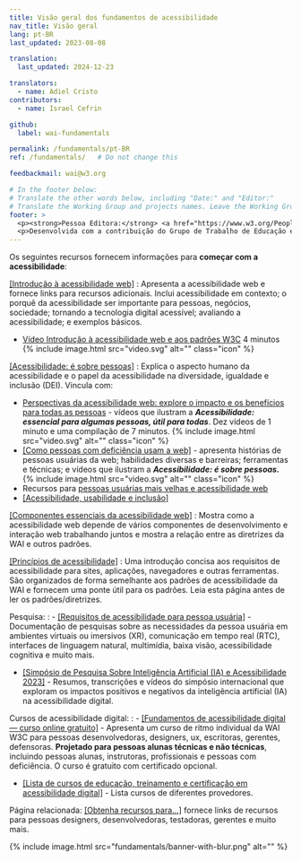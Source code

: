 ```yaml
---
title: Visão geral dos fundamentos de acessibilidade
nav_title: Visão geral
lang: pt-BR
last_updated: 2023-08-08

translation:
  last_updated: 2024-12-23

translators:
  - name: Adiel Cristo
contributors:
  - name: Israel Cefrin

github:
  label: wai-fundamentals

permalink: /fundamentals/pt-BR
ref: /fundamentals/   # Do not change this

feedbackmail: wai@w3.org

# In the footer below:
# Translate the other words below, including "Date:" and "Editor:"
# Translate the Working Group and projects names. Leave the Working Group and projects acronyms in English.
footer: >
  <p><strong>Pessoa Editora:</strong> <a href="https://www.w3.org/People/Shawn/">Shawn Lawton Henry</a>.</p>
  <p>Desenvolvida com a contribuição do Grupo de Trabalho de Educação e Extensão (<a href="https://www.w3.org/WAI/EO/">EOWG</a>).</p>
---
```


Os seguintes recursos fornecem informações para **começar com a acessibilidade**:

[[Introdução à acessibilidade web]](/fundamentals/accessibility-intro/)
: Apresenta a acessibilidade web e fornece links para recursos adicionais. Inclui acessibilidade em contexto; o porquê da acessibilidade ser importante para pessoas, negócios, sociedade; tornando a tecnologia digital acessível; avaliando a acessibilidade; e exemplos básicos.
- [Vídeo Introdução à acessibilidade web e aos padrões W3C](/videos/standards-and-benefits/) 4 minutos {% include image.html src="video.svg" alt="" class="icon" %}

[[Acessibilidade: é sobre pessoas]](/people/)
: Explica o aspecto humano da acessibilidade e o papel da acessibilidade na diversidade, igualdade e inclusão (DEI). Vincula com:
- [Perspectivas da acessibilidade web: explore o impacto e os benefícios para todas as pessoas](/perspective-videos/) - vídeos que ilustram a **_Acessibilidade: essencial para algumas pessoas, útil para todas_**. Dez vídeos de 1 minuto e uma compilação de 7 minutos. {% include image.html src="video.svg" alt="" class="icon" %}
- [[Como pessoas com deficiência usam a web]](/people-use-web/) - apresenta histórias de pessoas usuárias da web; habilidades diversas e barreiras; ferramentas e técnicas; e vídeos que ilustram a **_Acessibilidade: é sobre pessoas._** {% include image.html src="video.svg" alt="" class="icon" %}
- Recursos para [pessoas usuárias mais velhas e acessibilidade web](/older-users/)
- [[Acessibilidade, usabilidade e inclusão]](/fundamentals/accessibility-usability-inclusion/)

[[Componentes essenciais da acessibilidade web]](/fundamentals/components/)
: Mostra como a acessibilidade web depende de vários componentes de desenvolvimento e interação web trabalhando juntos e mostra a relação entre as diretrizes da WAI e outros padrões.

[[Princípios de acessibilidade]](/fundamentals/accessibility-principles/)
: Uma introdução concisa aos requisitos de acessibilidade para sites, aplicações, navegadores e outras ferramentas. São organizados de forma semelhante aos padrões de acessibilidade da WAI e fornecem uma ponte útil para os padrões. Leia esta página antes de ler os padrões/diretrizes.

Pesquisa:
: - [[Requisitos de acessibilidade para pessoa usuária]](/research/user-requirements/) - Documentação de pesquisas sobre as necessidades da pessoa usuária em ambientes virtuais ou imersivos (XR), comunicação em tempo real (RTC), interfaces de linguagem natural, multimídia, baixa visão, acessibilidade cognitiva e muito mais.
  - [[Simpósio de Pesquisa Sobre Inteligência Artificial (IA) e Acessibilidade 2023]](/research/ai2023/) - Resumos, transcrições e vídeos do simpósio internacional que exploram os impactos positivos e negativos da inteligência artificial (IA) na acessibilidade digital.

Cursos de acessibilidade digital:
: - [[Fundamentos de acessibilidade digital &mdash; curso online gratuito]](/fundamentals/foundations-course/) - Apresenta um curso de ritmo individual da WAI W3C para pessoas desenvolvedoras, designers, ux, escritoras, gerentes, defensoras. **Projetado para pessoas alunas técnicas e não técnicas**, incluindo pessoas alunas, instrutoras, profissionais e pessoas com deficiência. O curso é gratuito com certificado opcional.
  - [[Lista de cursos de educação, treinamento e certificação em acessibilidade digital]](/courses/list/) - Lista cursos de diferentes provedores.

Página relacionada: [[Obtenha recursos para…]](/roles/) fornece links de recursos para pessoas designers, desenvolvedoras, testadoras, gerentes e muito mais.

{% include image.html src="fundamentals/banner-with-blur.png" alt="" %}
